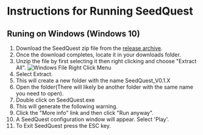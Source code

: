 # Instructions for Running SeedQuest

## Runing on Windows (Windows 10)

1. Download the SeedQuest zip file from the [release archive](https://github.com/reputage/seedQuest/releases).
2. Once the download completes, locate it in your downloads folder.
3. Unzip the file by first selecting it then right clicking and choose "Extract All".
![Windows File Right Click Menu](../images/windows_file_right_click_menu.png)
4. Select Extract.
5. This will create a new folder with the name SeedQuest_V0.1.X
6. Open the folder(There will likely be another folder with the same name you need to open).
7. Double click on SeedQuest.exe 
8. This will generate the following warning.
9. Click the "More info" link and then click "Run anyway". 
10. A SeedQuest configuration window will appear. Select 'Play'.
11. To Exit SeedQuest press the ESC key. 
